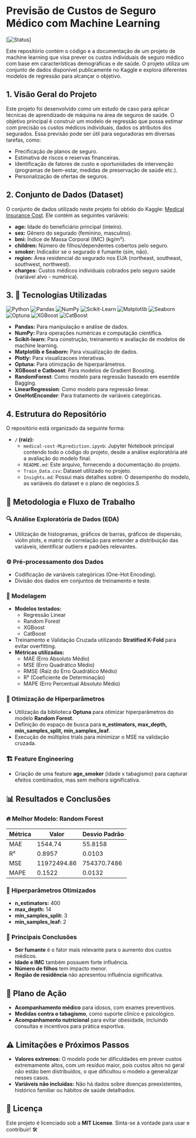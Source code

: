 # Previsão de Custos de Seguro Médico com Machine Learning

[![Status](https://img.shields.io/badge/status-concluído-brightgreen)]
<!-- Adicione badges relevantes, como status do projeto, build, licença, etc. -->

Este repositório contém o código e a documentação de um projeto de machine learning que visa prever os custos individuais de seguro médico com base em características demográficas e de saúde. O projeto utiliza um conjunto de dados disponível publicamente no Kaggle e explora diferentes modelos de regressão para alcançar o objetivo.

## 1. Visão Geral do Projeto

Este projeto foi desenvolvido como um estudo de caso para aplicar técnicas de aprendizado de máquina na área de seguros de saúde.  O objetivo principal é construir um modelo de regressão que possa estimar com precisão os custos médicos individuais, dados os atributos dos segurados.  Essa previsão pode ser útil para seguradoras em diversas tarefas, como:

*   Precificação de planos de seguro.
*   Estimativa de riscos e reservas financeiras.
*   Identificação de fatores de custo e oportunidades de intervenção (programas de bem-estar, medidas de preservação de saúde etc.).
*   Personalização de ofertas de seguros.

## 2. Conjunto de Dados (Dataset)

O conjunto de dados utilizado neste projeto foi obtido do Kaggle: [Medical Insurance Cost](https://www.kaggle.com/datasets/gauravduttakiit/medical-insurance-cost?select=Train_Data.csv). Ele contém as seguintes variáveis:

*   **age:** Idade do beneficiário principal (inteiro).
*   **sex:** Gênero do segurado (feminino, masculino).
*   **bmi:** Índice de Massa Corporal (IMC) (kg/m²).
*   **children:** Número de filhos/dependentes cobertos pelo seguro.
*   **smoker:** Indicador se o segurado é fumante (sim, não).
*   **region:** Área residencial do segurado nos EUA (northeast, southeast, southwest, northwest).
*   **charges:** Custos médicos individuais cobrados pelo seguro saúde (variável alvo - numérica).


## 3. 📂 Tecnologias Utilizadas

![Python](https://img.shields.io/badge/Python-3776AB?style=for-the-badge&logo=python&logoColor=white)
![Pandas](https://img.shields.io/badge/Pandas-150458?style=for-the-badge&logo=pandas&logoColor=white)
![NumPy](https://img.shields.io/badge/NumPy-013243?style=for-the-badge&logo=numpy&logoColor=white)
![Scikit-Learn](https://img.shields.io/badge/Scikit--Learn-F7931E?style=for-the-badge&logo=scikit-learn&logoColor=white)
![Matplotlib](https://img.shields.io/badge/Matplotlib-11557C?style=for-the-badge&logo=matplotlib&logoColor=white)
![Seaborn](https://img.shields.io/badge/Seaborn-2E6E91?style=for-the-badge&logo=seaborn&logoColor=white)
![Optuna](https://img.shields.io/badge/Optuna-EE4C2C?style=for-the-badge&logo=optuna&logoColor=white)
![XGBoost](https://img.shields.io/badge/XGBoost-EC4D27?style=for-the-badge&logo=xgboost&logoColor=white)
![CatBoost](https://img.shields.io/badge/CatBoost-151515?style=for-the-badge&logo=catboost&logoColor=white)

*   **Pandas:** Para manipulação e análise de dados.
*   **NumPy:** Para operações numéricas e computação científica.
*   **Scikit-learn:** Para construção, treinamento e avaliação de modelos de machine learning.
*   **Matplotlib e Seaborn:** Para visualização de dados.
*   **Plotly:** Para visualizacoes interativas.
*   **Optuna:** Para otimização de hiperparâmetros.
*   **XGBoost e Catboost**: Para modelos de Gradient Boosting.
*   **RandomForest**: Como modelo para regressão baseado em esemble Bagging.
*   **LinearRegression**: Como modelo para regressão linear.
*   **OneHotEnconder**: Para tratamento de variáveis categóricas.


## 4. Estrutura do Repositório

O repositório está organizado da seguinte forma:

*   **`/` (raiz):**
    *   `medical-cost-MLprediction.ipynb`: Jupyter Notebook principal contendo todo o código do projeto, desde a análise exploratória até a avaliação do modelo final.
    *   `README.md`: Este arquivo, fornecendo a documentação do projeto.
    *   `Train_Data.csv`: Dataset utilizado no projeto.
    *   `Insights.md`: Possui mais detalhes sobre: O desempenho do modelo, as variáveis do dataset e o plano de negócios.S



## 📖 Metodologia e Fluxo de Trabalho

### 🔍 Análise Exploratória de Dados (EDA)
- Utilização de histogramas, gráficos de barras, gráficos de dispersão, violin plots, e matriz de correlação para entender a distribuição das variáveis, identificar outliers e padrões relevantes.

### ⚙️ Pré-processamento dos Dados
- Codificação de variáveis categóricas (One-Hot Encoding).
- Divisão dos dados em conjuntos de treinamento e teste.

### 🤖 Modelagem
- **Modelos testados:**
  - Regressão Linear
  - Random Forest
  - XGBoost
  - CatBoost
- Treinamento e Validação Cruzada utilizando **Stratified K-Fold** para evitar overfitting.
- **Métricas utilizadas:**
  - MAE (Erro Absoluto Médio)
  - MSE (Erro Quadrático Médio)
  - RMSE (Raiz do Erro Quadrático Médio)
  - R² (Coeficiente de Determinação)
  - MAPE (Erro Percentual Absoluto Médio)

### 🎯 Otimização de Hiperparâmetros
- Utilização da biblioteca **Optuna** para otimizar hiperparâmetros do modelo **Random Forest**.
- Definição do espaço de busca para **n_estimators, max_depth, min_samples_split, min_samples_leaf**.
- Execução de múltiplos trials para minimizar o MSE na validação cruzada.

### 🏗️ Feature Engineering
- Criação de uma feature **age_smoker** (idade x tabagismo) para capturar efeitos combinados, mas sem melhora significativa.

## 📊 Resultados e Conclusões

### 🔥 Melhor Modelo: Random Forest

| Métrica | Valor | Desvio Padrão | 
|---------|--------|--------
| MAE | 1544.74 | 55.8158 |
| R² | 0.8957 | 0.0103 |
| MSE | 11972494.86 | 754370.7486 |
| MAPE | 0.1522 | 0.0132 |

### 🔧 Hiperparâmetros Otimizados
- **n_estimators:** 400
- **max_depth:** 14
- **min_samples_split:** 3
- **min_samples_leaf:** 2

### 📌 Principais Conclusões
- **Ser fumante** é o fator mais relevante para o aumento dos custos médicos.
- **Idade e IMC** também possuem forte influência.
- **Número de filhos** tem impacto menor.
- **Região de residência** não apresentou influência significativa.

## 🚀 Plano de Ação
- **Acompanhamento médico** para idosos, com exames preventivos.
- **Medidas contra o tabagismo**, como suporte clínico e psicológico.
- **Acompanhamento nutricional** para evitar obesidade, incluindo consultas e incentivos para prática esportiva.

## ⚠️ Limitações e Próximos Passos
- **Valores extremos:** O modelo pode ter dificuldades em prever custos extremamente altos, com um resíduo maior, pois custos altos no geral não estão bem distribuídos, o que dificultou o modelo a generalizar nesses casos.
- **Variáveis não incluídas:** Não há dados sobre doenças preexistentes, histórico familiar ou hábitos de saúde detalhados.

## 📜 Licença
Este projeto é licenciado sob a **MIT License**. Sinta-se à vontade para usar e contribuir! 🛠️


